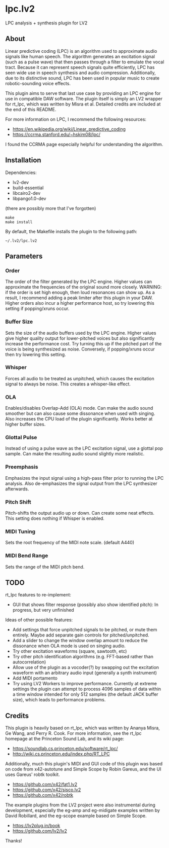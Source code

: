 # lpc.lv2
LPC analysis + synthesis plugin for LV2

## About

Linear predictive coding (LPC) is an algorithm used to approximate audio signals like human speech. The algorithm generates an excitation signal (such as a pulse wave) that then passes through a filter to emulate the vocal tract. Because it can represent speech signals quite efficiently, LPC has seen wide use in speech synthesis and audio compression. Additionally, due to its distinctive sound, LPC has been used in popular music to create robotic-sounding voice effects.

This plugin aims to serve that last use case by providing an LPC engine for use in compatible DAW software. The plugin itself is simply an LV2 wrapper for rt_lpc, which was written by Misra et al. Detailed credits are included at the end of this README.

For more information on LPC, I recommend the following resources:

* https://en.wikipedia.org/wiki/Linear_predictive_coding
* https://ccrma.stanford.edu/~hskim08/lpc/

I found the CCRMA page especially helpful for understanding the algorithm.

## Installation

Dependencies:

* lv2-dev
* build-essential
* libcairo2-dev
* libpango1.0-dev

(there are possibly more that I've forgotten)

```
make
make install
```

By default, the Makefile installs the plugin to the following path:

```
~/.lv2/lpc.lv2
```

## Parameters

### Order
The order of the filter generated by the LPC engine. Higher values can approximate the frequencies of the original sound more closely. WARNING: if the order is set high enough, then loud resonances can show up. As a result, I recommend adding a peak limiter after this plugin in your DAW. Higher orders also incur a higher performance host, so try lowering this setting if popping/xruns occur.

### Buffer Size
Sets the size of the audio buffers used by the LPC engine. Higher values give higher quality output for lower-pitched voices but also significantly increase the performance cost. Try turning this up if the pitched part of the voice is being synthesized as noise. Conversely, if popping/xruns occur then try lowering this setting.

### Whisper
Forces all audio to be treated as unpitched, which causes the excitation signal to always be noise. This creates a whisper-like effect.

### OLA
Enables/disables Overlap-Add (OLA) mode. Can make the audio sound smoother but can also cause some dissonance when used with singing. Also increases the CPU load of the plugin significantly. Works better at higher buffer sizes.

### Glottal Pulse
Instead of using a pulse wave as the LPC excitation signal, use a glottal pop sample. Can make the resulting audio sound slightly more realistic.

### Preemphasis
Emphasizes the input signal using a high-pass filter prior to running the LPC analysis. Also de-emphasizes the signal output from the LPC synthesizer afterwards.

### Pitch Shift
Pitch-shifts the output audio up or down. Can create some neat effects. This setting does nothing if Whisper is enabled.

### MIDI Tuning
Sets the root frequency of the MIDI note scale. (default A440)

### MIDI Bend Range
Sets the range of the MIDI pitch bend.

## TODO

rt_lpc features to re-implement:
* GUI that shows filter response (possibly also show identified pitch): In progress, but very unfinished

Ideas of other possible features:
* Add settings that force unpitched signals to be pitched, or mute them entirely. Maybe add separate gain controls for pitched/unpitched.
* Add a slider to change the window overlap amount to reduce the dissonance when OLA mode is used on singing audio.
* Try other excitation waveforms (square, sawtooth, etc)
* Try other pitch identification algorithms (e.g. FFT-based rather than autocorrelation)
* Allow use of the plugin as a vocoder(?) by swapping out the excitation waveform with an arbitrary audio input (generally a synth instrument)
* Add MIDI portamento
* Try using LV2 Workers to improve performance. Currently at extreme settings the plugin can attempt to process 4096 samples of data within a time window intended for only 512 samples (the default JACK buffer size), which leads to performance problems.

## Credits

This plugin is heavily based on rt\_lpc, which was written by Ananya Misra, Ge Wang, and Perry R. Cook. For more information, see the rt_lpc homepage at the Princeton Sound Lab, and its wiki page:

* https://soundlab.cs.princeton.edu/software/rt_lpc/
* http://wiki.cs.princeton.edu/index.php/RT_LPC

Additionally, much this plugin's MIDI and GUI code of this plugin was based on code from x42-autotune and Simple Scope by Robin Gareus, and the UI uses Gareus' robtk toolkit.

* https://github.com/x42/fat1.lv2
* https://github.com/x42/sisco.lv2
* https://github.com/x42/robtk

The example plugins from the LV2 project were also instrumental during development, especially the eg-amp and eg-midigate examples written by David Robillard, and the eg-scope example based on Simple Scope.

* https://lv2plug.in/book
* https://github.com/lv2/lv2

Thanks!
